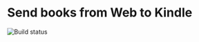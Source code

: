 # Send books from Web to Kindle

![Build status](https://codebuild.eu-central-1.amazonaws.com/badges?uuid=eyJlbmNyeXB0ZWREYXRhIjoiZ0RQdTZVRS8raHZxZjdpbnlvbkJKamQvNHdQaVRUYnpCQjgvUTZsNUNKb1R6NEx2RUZ0VW04bGJkdzd1Nlc0LzNaY3FGTFZLbVV6VEtNN1dWUXpCWWRBPSIsIml2UGFyYW1ldGVyU3BlYyI6IkROT3VMTmdOQWd0aUkzWE0iLCJtYXRlcmlhbFNldFNlcmlhbCI6MX0%3D&branch=main)
